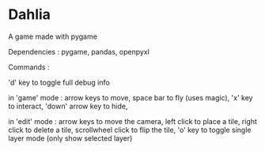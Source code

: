 # Dahlia
A game made with pygame

Dependencies : pygame, pandas, openpyxl

Commands : 

'd' key to toggle full debug info

in 'game' mode :
  arrow keys to move,
  space bar to fly (uses magic),
  'x' key to interact,
  'down' arrow key to hide,
  
in 'edit' mode :
  arrow keys to move the camera,
  left click to place a tile,
  right click to delete a tile,
  scrollwheel click to flip the tile,
  'o' key to toggle single layer mode (only show selected layer)
  
